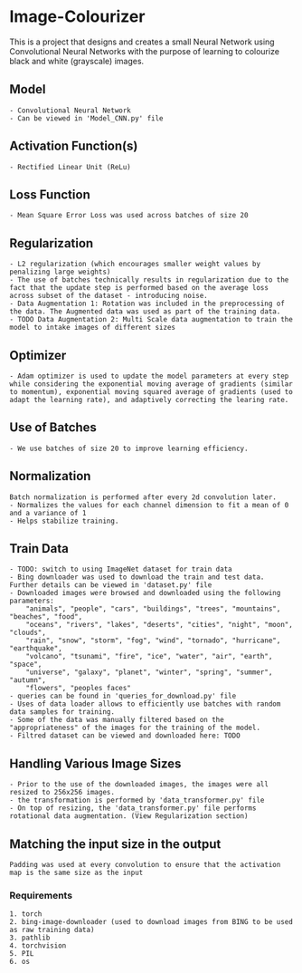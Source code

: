 # Image-Colourizer
This is a project that designs and creates a small Neural Network using Convolutional Neural Networks with the purpose of learning to colourize black and white (grayscale) images.

## Model
    - Convolutional Neural Network
    - Can be viewed in 'Model_CNN.py' file

## Activation Function(s)
    - Rectified Linear Unit (ReLu)

## Loss Function
    - Mean Square Error Loss was used across batches of size 20

## Regularization
    - L2 regularization (which encourages smaller weight values by penalizing large weights)
    - The use of batches technically results in regularization due to the fact that the update step is performed based on the average loss across subset of the dataset - introducing noise.
    - Data Augmentation 1: Rotation was included in the preprocessing of the data. The Augmented data was used as part of the training data.
    - TODO Data Augmentation 2: Multi Scale data augmentation to train the model to intake images of different sizes

## Optimizer
    - Adam optimizer is used to update the model parameters at every step while considering the exponential moving average of gradients (similar to momentum), exponential moving squared average of gradients (used to adapt the learning rate), and adaptively correcting the learing rate.

## Use of Batches
    - We use batches of size 20 to improve learning efficiency.

## Normalization
    Batch normalization is performed after every 2d convolution later.
    - Normalizes the values for each channel dimension to fit a mean of 0 and a variance of 1
    - Helps stabilize training.

## Train Data
    - TODO: switch to using ImageNet dataset for train data
    - Bing downloader was used to download the train and test data. Further details can be viewed in 'dataset.py' file
    - Downloaded images were browsed and downloaded using the following parameters:
        "animals", "people", "cars", "buildings", "trees", "mountains", "beaches", "food",
        "oceans", "rivers", "lakes", "deserts", "cities", "night", "moon", "clouds",
        "rain", "snow", "storm", "fog", "wind", "tornado", "hurricane", "earthquake", 
        "volcano", "tsunami", "fire", "ice", "water", "air", "earth", "space",
        "universe", "galaxy", "planet", "winter", "spring", "summer", "autumn", 
        "flowers", "peoples faces"
    - queries can be found in 'queries_for_download.py' file
    - Uses of data loader allows to efficiently use batches with random data samples for training.
    - Some of the data was manually filtered based on the "appropriateness" of the images for the training of the model.
    - Filtred dataset can be viewed and downloaded here: TODO

## Handling Various Image Sizes
    - Prior to the use of the downloaded images, the images were all resized to 256x256 images.
    - the transformation is performed by 'data_transformer.py' file
    - On top of resizing, the 'data_transformer.py' file performs rotational data augmentation. (View Regularization section)

## Matching the input size in the output
    Padding was used at every convolution to ensure that the activation map is the same size as the input


### Requirements
    1. torch
    2. bing-image-downloader (used to download images from BING to be used as raw training data)
    3. pathlib
    4. torchvision
    5. PIL
    6. os